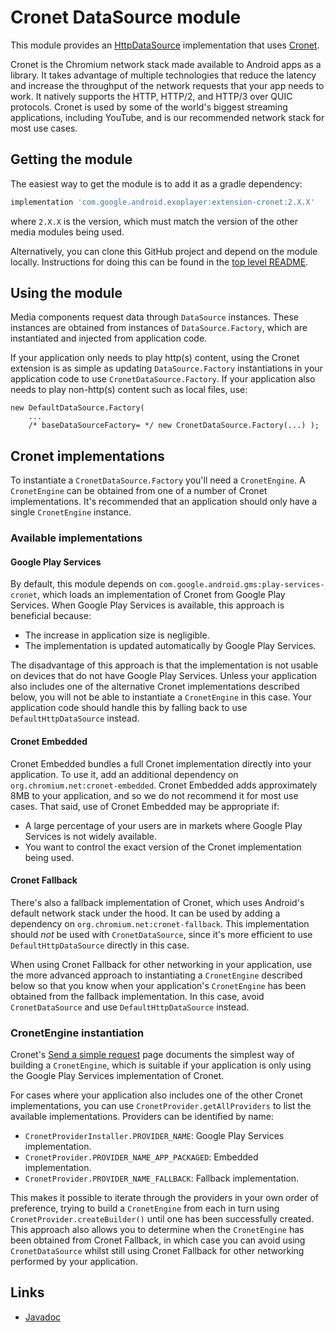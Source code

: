 # Cronet DataSource module

This module provides an [HttpDataSource][] implementation that uses [Cronet][].

Cronet is the Chromium network stack made available to Android apps as a
library. It takes advantage of multiple technologies that reduce the latency and
increase the throughput of the network requests that your app needs to work. It
natively supports the HTTP, HTTP/2, and HTTP/3 over QUIC protocols. Cronet is
used by some of the world's biggest streaming applications, including YouTube,
and is our recommended network stack for most use cases.

[HttpDataSource]: https://exoplayer.dev/doc/reference/com/google/android/exoplayer2/upstream/HttpDataSource.html
[Cronet]: https://developer.android.com/guide/topics/connectivity/cronet

## Getting the module

The easiest way to get the module is to add it as a gradle dependency:

```gradle
implementation 'com.google.android.exoplayer:extension-cronet:2.X.X'
```

where `2.X.X` is the version, which must match the version of the other media
modules being used.

Alternatively, you can clone this GitHub project and depend on the module
locally. Instructions for doing this can be found in the [top level README][].

[top level README]: https://github.com/google/ExoPlayer/blob/release-v2/README.md

## Using the module

Media components request data through `DataSource` instances. These instances
are obtained from instances of `DataSource.Factory`, which are instantiated and
injected from application code.

If your application only needs to play http(s) content, using the Cronet
extension is as simple as updating `DataSource.Factory` instantiations in your
application code to use `CronetDataSource.Factory`. If your application also
needs to play non-http(s) content such as local files, use:

```
new DefaultDataSource.Factory(
    ...
    /* baseDataSourceFactory= */ new CronetDataSource.Factory(...) );
```

## Cronet implementations

To instantiate a `CronetDataSource.Factory` you'll need a `CronetEngine`. A
`CronetEngine` can be obtained from one of a number of Cronet implementations.
It's recommended that an application should only have a single `CronetEngine`
instance.

### Available implementations

#### Google Play Services

By default, this module depends on
`com.google.android.gms:play-services-cronet`, which loads an implementation of
Cronet from Google Play Services. When Google Play Services is available, this
approach is beneficial because:

* The increase in application size is negligible.
* The implementation is updated automatically by Google Play Services.

The disadvantage of this approach is that the implementation is not usable on
devices that do not have Google Play Services. Unless your application also
includes one of the alternative Cronet implementations described below, you will
not be able to instantiate a `CronetEngine` in this case. Your application code
should handle this by falling back to use `DefaultHttpDataSource` instead.

#### Cronet Embedded

Cronet Embedded bundles a full Cronet implementation directly into your
application. To use it, add an additional dependency on
`org.chromium.net:cronet-embedded`. Cronet Embedded adds approximately 8MB to
your application, and so we do not recommend it for most use cases. That said,
use of Cronet Embedded may be appropriate if:

* A large percentage of your users are in markets where Google Play Services is
  not widely available.
* You want to control the exact version of the Cronet implementation being used.

#### Cronet Fallback

There's also a fallback implementation of Cronet, which uses Android's default
network stack under the hood. It can be used by adding a dependency on
`org.chromium.net:cronet-fallback`. This implementation should *not* be used
with `CronetDataSource`, since it's more efficient to use
`DefaultHttpDataSource` directly in this case.

When using Cronet Fallback for other networking in your application, use the
more advanced approach to instantiating a `CronetEngine` described below so that
you know when your application's `CronetEngine` has been obtained from the
fallback implementation. In this case, avoid `CronetDataSource` and use
`DefaultHttpDataSource` instead.

### CronetEngine instantiation

Cronet's [Send a simple request][] page documents the simplest way of building a
`CronetEngine`, which is suitable if your application is only using the
Google Play Services implementation of Cronet.

For cases where your application also includes one of the other Cronet
implementations, you can use `CronetProvider.getAllProviders` to list the
available implementations. Providers can be identified by name:

* `CronetProviderInstaller.PROVIDER_NAME`: Google Play Services implementation.
* `CronetProvider.PROVIDER_NAME_APP_PACKAGED`: Embedded implementation.
* `CronetProvider.PROVIDER_NAME_FALLBACK`: Fallback implementation.

This makes it possible to iterate through the providers in your own order of
preference, trying to build a `CronetEngine` from each in turn using
`CronetProvider.createBuilder()` until one has been successfully created. This
approach also allows you to determine when the `CronetEngine` has been obtained
from Cronet Fallback, in which case you can avoid using `CronetDataSource`
whilst still using Cronet Fallback for other networking performed by your
application.

[Send a simple request]: https://developer.android.com/guide/topics/connectivity/cronet/start

## Links

* [Javadoc][]

[Javadoc]: https://exoplayer.dev/doc/reference/index.html
